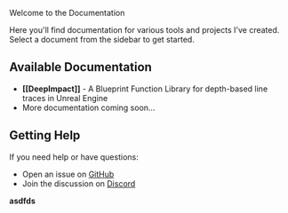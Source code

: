 Welcome to the Documentation

Here you'll find documentation for various tools and projects I've created. Select a document from the sidebar to get started.

## Available Documentation

- **[[DeepImpact]]** - A Blueprint Function Library for depth-based line traces in Unreal Engine
- More documentation coming soon...

## Getting Help

If you need help or have questions:
- Open an issue on [GitHub](https://github.com/Litruv)
- Join the discussion on [Discord](https://discord.gg/b8ctQBaaax)


__asdfds__
